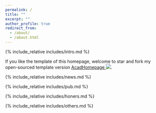 ```yaml
---
permalink: /
title: ""
excerpt: ""
author_profile: true
redirect_from: 
  - /about/
  - /about.html
---
```


<span class='anchor' id='about-me'></span>
{% include_relative includes/intro.md %}

If you like the template of this homepage, welcome to star and fork my open-sourced template version [AcadHomepage ![](https://img.shields.io/github/stars/RayeRen/acad-homepage.github.io?style=social)](https://github.com/RayeRen/acad-homepage.github.io).

<!-- BEGIN LATEST DOWNLOAD BUTTON -->
<!-- END LATEST DOWNLOAD BUTTON -->

{% include_relative includes/news.md %}

{% include_relative includes/pub.md %}

{% include_relative includes/honers.md %}

{% include_relative includes/others.md %}
